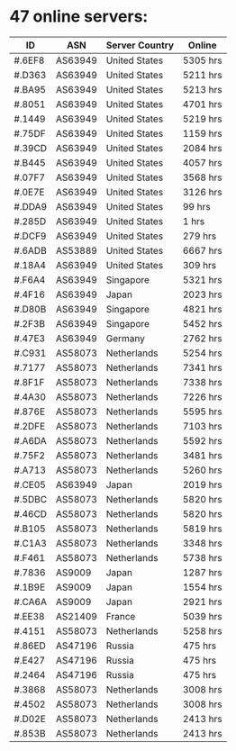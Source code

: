 # 47 online servers:

| ID | ASN | Server Country | Online |
| ------ | ------ | ------ | ------ |
| #.6EF8 | AS63949 | United States | 5305 hrs |
| #.D363 | AS63949 | United States | 5211 hrs |
| #.BA95 | AS63949 | United States | 5213 hrs |
| #.8051 | AS63949 | United States | 4701 hrs |
| #.1449 | AS63949 | United States | 5219 hrs |
| #.75DF | AS63949 | United States | 1159 hrs |
| #.39CD | AS63949 | United States | 2084 hrs |
| #.B445 | AS63949 | United States | 4057 hrs |
| #.07F7 | AS63949 | United States | 3568 hrs |
| #.0E7E | AS63949 | United States | 3126 hrs |
| #.DDA9 | AS63949 | United States | 99 hrs |
| #.285D | AS63949 | United States | 1 hrs |
| #.DCF9 | AS63949 | United States | 279 hrs |
| #.6ADB | AS53889 | United States | 6667 hrs |
| #.18A4 | AS63949 | United States | 309 hrs |
| #.F6A4 | AS63949 | Singapore | 5321 hrs |
| #.4F16 | AS63949 | Japan | 2023 hrs |
| #.D80B | AS63949 | Singapore | 4821 hrs |
| #.2F3B | AS63949 | Singapore | 5452 hrs |
| #.47E3 | AS63949 | Germany | 2762 hrs |
| #.C931 | AS58073 | Netherlands | 5254 hrs |
| #.7177 | AS58073 | Netherlands | 7341 hrs |
| #.8F1F | AS58073 | Netherlands | 7338 hrs |
| #.4A30 | AS58073 | Netherlands | 7226 hrs |
| #.876E | AS58073 | Netherlands | 5595 hrs |
| #.2DFE | AS58073 | Netherlands | 7103 hrs |
| #.A6DA | AS58073 | Netherlands | 5592 hrs |
| #.75F2 | AS58073 | Netherlands | 3481 hrs |
| #.A713 | AS58073 | Netherlands | 5260 hrs |
| #.CE05 | AS63949 | Japan | 2019 hrs |
| #.5DBC | AS58073 | Netherlands | 5820 hrs |
| #.46CD | AS58073 | Netherlands | 5820 hrs |
| #.B105 | AS58073 | Netherlands | 5819 hrs |
| #.C1A3 | AS58073 | Netherlands | 3348 hrs |
| #.F461 | AS58073 | Netherlands | 5738 hrs |
| #.7836 | AS9009 | Japan | 1287 hrs |
| #.1B9E | AS9009 | Japan | 1554 hrs |
| #.CA6A | AS9009 | Japan | 2921 hrs |
| #.EE38 | AS21409 | France | 5039 hrs |
| #.4151 | AS58073 | Netherlands | 5258 hrs |
| #.86ED | AS47196 | Russia | 475 hrs |
| #.E427 | AS47196 | Russia | 475 hrs |
| #.2464 | AS47196 | Russia | 475 hrs |
| #.3868 | AS58073 | Netherlands | 3008 hrs |
| #.4502 | AS58073 | Netherlands | 3008 hrs |
| #.D02E | AS58073 | Netherlands | 2413 hrs |
| #.853B | AS58073 | Netherlands | 2413 hrs |

